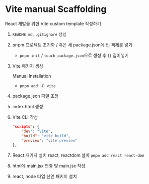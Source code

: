 # Vite manual Scaffolding

React 개발을 위한 Vite custom template 작성하기

1. `README.md`, `.gitignore` 생성

2. pnpm 프로젝트 초기화 / 혹은 새 package.json에 빈 객체를 넣기

   - `pnpm init` / `touch package.json`으로 생성 후 {} 집어넣기

3. Vite 패키지 생성

   Manual Installation

   - `pnpm add -D vite`

4. package.json 파일 조정

5. index.html 생성

6. Vite CLI 작성

   ```json
   "scripts": {
       "dev": "vite",
       "build": "vite build",
       "preview": "vite preview"
   },
   ```

7. React 패키지 설치
   react, reactdom 설치
   `pnpm add react react-dom`

8. html에 main.jsx 연결 및 main.jsx 작성

9. react, node 타입 선언 패키지 설치
